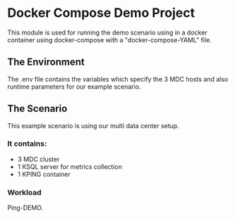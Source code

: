 # Docker Compose Demo Project

This module is used for running the demo scenario using in a docker container
using docker-compose with a "docker-compose-YAML" file.

## The Environment
The .env file contains the variables which specify the 3 MDC hosts and also
runtime parameters for our example scenario.

## The Scenario
This example scenario is using our multi data center setup.

### It contains:
- 3 MDC cluster
- 1 KSQL server for metrics collection
- 1 KPING container

### Workload 
Ping-DEMO.


